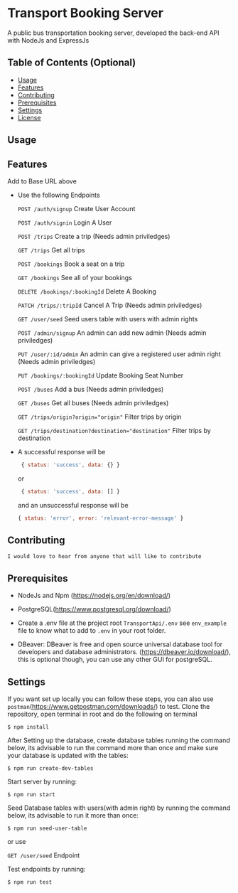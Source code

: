 
# Transport Booking Server
A public bus transportation booking server, developed the back-end API with NodeJs and ExpressJs

## Table of Contents (Optional)

- [Usage](#usage)
- [Features](#features)
- [Contributing](#contributing)
- [Prerequisites](#prerequisites)
- [Settings](#settings)
- [License](#license)


## Usage


## Features
   Add to Base URL above

- Use the following Endpoints

    `POST /auth/signup` Create User Account

    `POST /auth/signin` Login A User

    `POST /trips` Create a trip (Needs admin priviledges)

    `GET /trips` Get all trips

    `POST /bookings` Book a seat on a trip

    `GET /bookings` See all of your bookings

    `DELETE /bookings/:bookingId` Delete A Booking

    `PATCH /trips/:tripId` Cancel A Trip (Needs admin priviledges)

    `GET /user/seed` Seed users table with users with admin rights

    `POST /admin/signup` An admin can add new admin (Needs admin priviledges)

    `PUT /user/:id/admin` An admin can give a registered user admin right (Needs admin priviledges)

    `PUT /bookings/:bookingId` Update Booking Seat Number

    `POST /buses` Add a bus (Needs admin priviledges)

    `GET /buses` Get all buses (Needs admin priviledges)

    `GET /trips/origin?origin="origin"` Filter trips by origin

    `GET /trips/destination?destination="destination"` Filter trips by destination


- A successful response will be

     ```javascript
      { status: 'success', data: {} }
     ```
     or

     ```javascript
      { status: 'success', data: [] }
     ```

  and an unsuccessful response will be

     ```javascript
     { status: 'error', error: '​relevant-error-message' }
     ```

## Contributing
    I would love to hear from anyone that will like to contribute

## Prerequisites
- NodeJs and Npm (https://nodejs.org/en/download/)

- PostgreSQL(https://www.postgresql.org/download/)

- Create a .env file at the project root `TransportApi/.env` see `env_example` file to know what to add to `.env` in your root folder.

- DBeaver: DBeaver is free and open source universal database tool for developers and database administrators.
  (https://dbeaver.io/download/), this is optional though, you can use any other GUI for postgreSQL.

## Settings
  If you want set up locally you can follow these steps, you can also use `postman`(https://www.getpostman.com/downloads/) to test. Clone the repository, open terminal in root and do the following on terminal

   ```shell
   $ npm install
   ```
   After Setting up the database, create database tables running the command below, its advisable to run the command more than once and make sure your database is updated with the tables:

   ```shell
   $ npm run create-dev-tables
   ```
   Start server by running:

   ```shell
   $ npm run start
   ```
   Seed Database tables with users(with admin right) by running the command below, its advisable to run it more than once:

   ```shell
   $ npm run seed-user-table
   ```
   or use 

   `GET /user/seed` Endpoint

   Test endpoints by running:
   ```shell
   $ npm run test
   ```